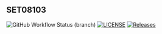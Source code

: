 ## SET08103

![GitHub Workflow Status (branch)](https://img.shields.io/github/actions/workflow/status/alansolarski/sem/main.yml?branch=master)
[![LICENSE](https://img.shields.io/github/license/<github-username>/sem.svg?style=flat-square)](https://github.com/alansolarski/sem/blob/master/LICENSE)
[![Releases](https://img.shields.io/github/release/<github-username>/sem/all.svg?style=flat-square)](https://github.com/alansolarski/sem/releases)
